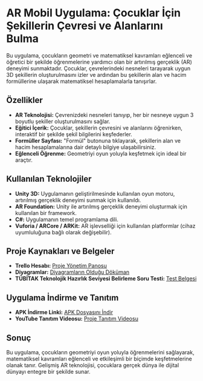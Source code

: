 # AR Mobil Uygulama: Çocuklar İçin Şekillerin Çevresi ve Alanlarını Bulma

Bu uygulama, çocukların geometri ve matematiksel kavramları eğlenceli ve öğretici bir şekilde öğrenmelerine yardımcı olan bir artırılmış gerçeklik (AR) deneyimi sunmaktadır. Çocuklar, çevrelerindeki nesneleri tarayarak uygun 3D şekillerin oluşturulmasını izler ve ardından bu şekillerin alan ve hacim formüllerine ulaşarak matematiksel hesaplamalarla tanışırlar.

## Özellikler

- **AR Teknolojisi:** Çevrenizdeki nesneleri tanıyıp, her bir nesneye uygun 3 boyutlu şekiller oluşturulmasını sağlar.
- **Eğitici İçerik:** Çocuklar, şekillerin çevresini ve alanlarını öğrenirken, interaktif bir şekilde şekil bilgilerini keşfederler.
- **Formüller Sayfası:** "Formül" butonuna tıklayarak, şekillerin alan ve hacim hesaplamalarına dair detaylı bilgiye ulaşabilirsiniz.
- **Eğlenceli Öğrenme:** Geometriyi oyun yoluyla keşfetmek için ideal bir araçtır.

## Kullanılan Teknolojiler

- **Unity 3D:** Uygulamanın geliştirilmesinde kullanılan oyun motoru, artırılmış gerçeklik deneyimi sunmak için kullanıldı.
- **AR Foundation:** Unity ile artırılmış gerçeklik deneyimi oluşturmak için kullanılan bir framework.
- **C#:** Uygulamanın temel programlama dili.
- **Vuforia / ARCore / ARKit:** AR işlevselliği için kullanılan platformlar (cihaz uyumluluğuna bağlı olarak değişebilir).

## Proje Kaynakları ve Belgeler

- **Trello Hesabı:** [Proje Yönetim Panosu](https://trello.com/b/kwWgQfcn/sekillerincevresimobiluygulama)
- **Diyagramlar:** [Diyagramların Olduğu Döküman](Ucak.Ici.Mobil.Uygulama.diyagramlari.docx)
- **TÜBİTAK Teknolojik Hazırlık Seviyesi Belirleme Soru Testi:** [Test Belgesi](lessons_1_20241113210805.1.xlsx)

## Uygulama İndirme ve Tanıtım

- **APK İndirme Linki:** [APK Dosyasını İndir](https://drive.google.com/file/d/1yQpNCSa0N5Td_CGSktoOS8oVn7moqLe-/view?usp=drive_link)
- **YouTube Tanıtım Videosu:** [Proje Tanıtım Videosu](https://www.youtube.com/watch?v=eAI5U7VlHgE)

## Sonuç

Bu uygulama, çocukların geometriyi oyun yoluyla öğrenmelerini sağlayarak, matematiksel kavramları eğlenceli ve etkileşimli bir biçimde keşfetmelerine olanak tanır. Gelişmiş AR teknolojisi, çocuklara gerçek dünya ile dijital dünyayı entegre bir şekilde sunar.
